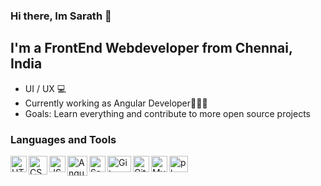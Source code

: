### Hi there, Im Sarath 👋

## I'm a FrontEnd Webdeveloper from Chennai, India
- UI / UX 💻 
- Currently working as Angular Developer👨🏽‍💻
- Goals: Learn everything and contribute to more open source projects
 
### Languages and Tools

<img align="left" alt="HTML5" width="26px" src="https://www.freepnglogos.com/uploads/html5-logo-png/html5-logo-html-logo-0.png"/>
<img align="left" alt="CSS3" width="30px" src="https://www.freepnglogos.com/uploads/html5-logo-png/html5-logo-css-logo-png-transparent-svg-vector-bie-supply-9.png"/>
<img align="left" alt="JS" width="26px" src="https://www.freepnglogos.com/uploads/javascript-png/javascript-vector-logo-yellow-png-transparent-javascript-vector-12.png"/>
<img align="left" alt="Angular" height="32px" width="32px" src="https://brandslogos.com/wp-content/uploads/images/large/angular-icon-logo.png"/>
<img align="left" alt="Sass" width="26px" src="https://logos-download.com/wp-content/uploads/2016/09/Sass_logo-700x524.png"/>
<img align="left" alt="Git" height="26px" width="38px" src="https://logos-download.com/wp-content/uploads/2021/01/Git_Logo_full-700x292.png"/>
<img align="left" alt="Github" width="26px" src="https://github.githubassets.com/images/modules/logos_page/GitHub-Mark.png"/>
<img align="left" alt="Mysql" height="26px" width="26px" src="https://logos-download.com/wp-content/uploads/2016/05/MySQL_logo_logotype-700x413.png"/>
<img align="left" alt="php" height="26px" width="30px" src="https://logos-download.com/wp-content/uploads/2016/09/PHP_logo-700x368.png"/>
